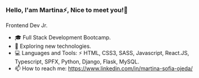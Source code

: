 ### Hello, I'am Martina⚡, Nice to meet you!👋
Frontend Dev Jr.

- 🎓 Full Stack Development Bootcamp.
- 🤔 Exploring new technologies.
- 💻 Languages and Tools: 
⚡ HTML, CSS3, SASS, Javascript, React.JS, Typescript, SPFX, Python, Django, Flask, MySQL.
- 📫 How to reach me: https://www.linkedin.com/in/martina-sofia-ojeda/

